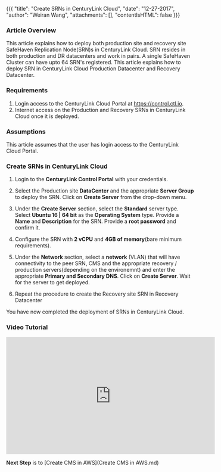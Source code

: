 {{{
  "title": "Create SRNs in CenturyLink Cloud",
  "date": "12-27-2017",
  "author": "Weiran Wang",
  "attachments": [],
  "contentIsHTML": false
}}}

### Article Overview
This article explains how to deploy both production site and recovery site SafeHaven Replication Node(SRN)s in CenturyLink Cloud.
SRN resides in both production and DR datacenters and work in pairs. A single SafeHaven Cluster can have upto 64 SRN's registered. This article explains how to deploy SRN in CenturyLink Cloud Production Datacenter and Recovery Datacenter.

### Requirements
1. Login access to the CenturyLink Cloud Portal at https://control.ctl.io.
2. Internet access on the Production and Recovery SRNs in CenturyLink Cloud once it is deployed.

### Assumptions
This article assumes that the user has login access to the CenturyLink Cloud Portal.

### Create SRNs in CenturyLink Cloud
1. Login to the **CenturyLink Control Portal** with your credentials.

2. Select the Production site **DataCenter** and the appropriate **Server Group** to deploy the SRN. Click on **Create Server** from the drop-down menu.

3. Under the **Create Server** section, select the **Standard** server type. Select **Ubuntu 16 | 64 bit** as the **Operating System** type. Provide a **Name** and **Description** for the SRN. Provide a **root password** and confirm it.

4. Configure the SRN with **2 vCPU** and **4GB of memory**(bare minimum requirements).

5. Under the **Network** section, select a **network** (VLAN) that will have connectivity to the peer SRN, CMS and the appropriate recovery / production servers(depending on the environemnt) and enter the appropriate **Primary and Secondary DNS**. Click on **Create Server**. Wait for the server to get deployed.

6. Repeat the procedure to create the Recovery site SRN in Recovery Datacenter

You have now completed the deployment of SRNs in CenturyLink Cloud.

### Video Tutorial
<p>
<iframe width="560" height="315" src="https://www.youtube.com/embed/GN8EhOBatIE" frameborder="0" gesture="media" allow="encrypted-media" allowfullscreen></iframe>
</p>

**Next Step** is to [Create CMS in AWS](Create CMS in AWS.md)
